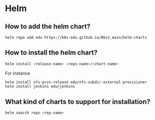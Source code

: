 # Helm

## How to add the helm chart?
```bash
helm repo add edu https://k8s-edu.github.io/Bkv2_main/helm-charts
```

## How to install the helm chart?
```bash
helm install <release-name> <repo-name>/<chart-name>
```
For instance 
```bash 
helm install nfs-prvs-release edu/nfs-subdir-external-provisioner
helm install jenkins edu/jenkins 
```

## What kind of charts to support for installation?
```bash 
helm search repo <rep-name> 
```


